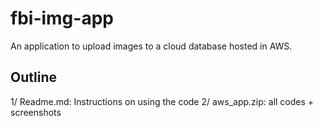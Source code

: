 # fbi-img-app
An application to upload images to a cloud database hosted in AWS.

## Outline
1/ Readme.md: Instructions on using the code
2/ aws_app.zip: all codes + screenshots 
